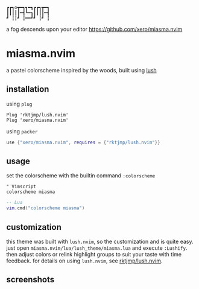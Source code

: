 ```
┏┏┓o┳━┓┓━┓┏┏┓┳━┓
┃┃┃┃┃━┫┗━┓┃┃┃┃━┫
┛ ┇┇┛ ┇━━┛┛ ┇┛ ┇
```
a fog descends upon your editor
https://github.com/xero/miasma.nvim

# miasma.nvim
a pastel colorscheme inspired by the woods, built using [lush](https://github.com/rktjmp/lush.nvim)

## installation

using `plug`

```vim
Plug 'rktjmp/lush.nvim'
Plug 'xero/miasma.nvim'
```

using `packer`

```lua
use {"xero/miasma.nvim", requires = {"rktjmp/lush.nvim"}}
```

## usage

set the colorscheme with the builtin command `:colorscheme`

```vim
" Vimscript
colorscheme miasma
```

```lua
-- Lua
vim.cmd("colorscheme miasma")
```

## customization

this theme was built with `lush.nvim`, so the customization and is quite
easy. just open `miasma.nvim/lua/lush_theme/miasma.lua` and execute `:Lushify`.
then adjust colors or relink highlight groups to suit your taste with  time feedback.
for details on using `lush.nvim`, see [rktjmp/lush.nvim](https://github.com/rktjmp/lush.nvim).

## screenshots

